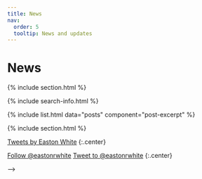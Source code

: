 ```yaml
---
title: News
nav:
  order: 5
  tooltip: News and updates
---
```


# <i class="fas fa-feather-alt"></i>News

{% include section.html %}

{% include search-info.html %}

{% include list.html data="posts" component="post-excerpt" %}

{% include section.html %}

<!--
## News

<!-- Twitter embeds from https://publish.twitter.com/ -->

<a class="twitter-timeline" data-width="400" data-height="400" href="https://twitter.com/eastonrwhite?ref_src=twsrc%5Etfw">Tweets by Easton White</a> <script async src="https://platform.twitter.com/widgets.js" charset="utf-8"></script>
{:.center}

<a href="https://twitter.com/eastonrwhite?ref_src=twsrc%5Etfw" class="twitter-follow-button" data-show-count="false">Follow @eastonrwhite</a><script async src="https://platform.twitter.com/widgets.js" charset="utf-8"></script>
<a href="https://twitter.com/intent/tweet?screen_name=eastonrwhite&ref_src=twsrc%5Etfw" class="twitter-mention-button" data-show-count="false">Tweet to @eastonrwhite</a><script async src="https://platform.twitter.com/widgets.js" charset="utf-8"></script>
{:.center}

-->


<script type='text/javascript' src='https://d1bxh8uas1mnw7.cloudfront.net/assets/embed.js'></script>

